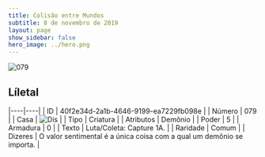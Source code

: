 ```yaml
---
title: Colisão entre Mundos
subtitle: 8 de novembro de 2019
layout: page
show_sidebar: false
hero_image: ../hero.png
---
```


![079](https://cdn.keyforgegame.com/media/card_front/pt/452_079_J9C88HGPW885_pt.png)

## Líletal

|----|----|
| ID | 40f2e34d-2a1b-4646-9199-ea7229fb098e |
| Número | 079 |
| Casa | ![Dis](https://archonarcana.com/images/thumb/e/e8/Dis.png/22px-Dis.png "Dis") |
| Tipo | Criatura |
| Atributos | Demônio |
| Poder | 5 |
| Armadura | 0 |
| Texto | Luta/Coleta: Capture 1A. |
| Raridade | Comum |
| Dizeres | O valor sentimental é a única coisa com  a qual um demônio se importa. |
